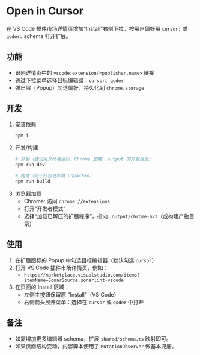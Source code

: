 # Open in Cursor

在 VS Code 插件市场详情页增加“Install”右侧下拉，按用户偏好用 `cursor:` 或 `qoder:` schema 打开扩展。

## 功能
- 识别详情页中的 `vscode:extension/<publisher.name>` 链接
- 通过下拉菜单选择目标编辑器：`cursor`、`qoder`
- 弹出层（Popup）勾选偏好，持久化到 `chrome.storage`

## 开发
1. 安装依赖
   ```bash
   npm i
   ```
2. 开发/构建
   ```bash
   # 开发（建议另开终端运行，Chrome 加载 .output 的开发目录）
   npm run dev

   # 构建（用于打包或加载 unpacked）
   npm run build
   ```
3. 浏览器加载
   - Chrome: 访问 `chrome://extensions`
   - 打开“开发者模式”
   - 选择“加载已解压的扩展程序”，指向 `.output/chrome-mv3`（或构建产物目录）

## 使用
1. 在扩展图标的 Popup 中勾选目标编辑器（默认勾选 `cursor`）
2. 打开 VS Code 插件市场详情页，例如：
   - `https://marketplace.visualstudio.com/items?itemName=SonarSource.sonarlint-vscode`
3. 在页面的 Install 区域：
   - 左侧主按钮保留原 “Install”（VS Code）
   - 右侧箭头展开菜单：选择在 `cursor` 或 `qoder` 中打开

## 备注
- 如需增加更多编辑器 schema，扩展 `shared/schema.ts` 映射即可。
- 如果页面结构变动，内容脚本使用了 `MutationObserver` 做基本兜底。



